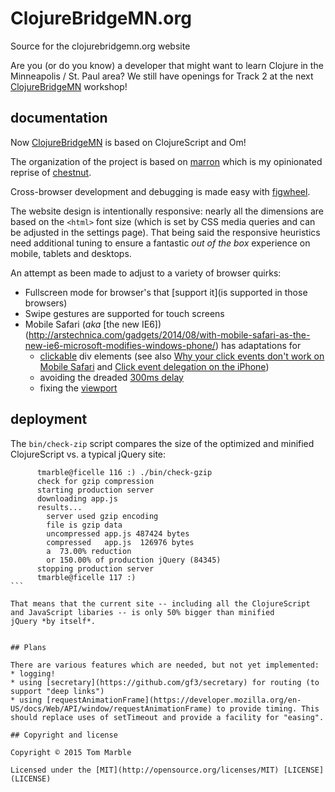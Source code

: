 # ClojureBridgeMN.org

Source for the clojurebridgemn.org website

Are you (or do you know) a developer that might want to learn
Clojure in the Minneapolis / St. Paul area? We still have
openings for Track 2 at the next [ClojureBridgeMN](http://ClojureBridgeMN.org) workshop!

## documentation

Now [ClojureBridgeMN](http://ClojureBridgeMN.org) is based on ClojureScript and Om!

The organization of the project is based on
[marron](https://github.com/tmarble/marron) which is my
opinionated reprise of
[chestnut](https://github.com/plexus/chestnut).

Cross-browser development and debugging is made easy
with [figwheel](https://github.com/bhauman/lein-figwheel).

The website design is intentionally responsive: nearly all
the dimensions are based on the `<html>` font size (which is
set by CSS media queries and can be adjusted in the settings page).
That being said the responsive heuristics need additional
tuning to ensure a fantastic *out of the box* experience
on mobile, tablets and desktops.

An attempt as been made to adjust to a variety of browser
quirks:
* Fullscreen mode for browser's that [support it](is supported in those browsers)
* Swipe gestures are supported for touch screens
* Mobile Safari (*aka* [the new IE6])(http://arstechnica.com/gadgets/2014/08/with-mobile-safari-as-the-new-ie6-microsoft-modifies-windows-phone/) has adaptations for
  * [clickable](http://www.quirksmode.org/blog/archives/2010/09/click_event_del.html) div elements (see also [Why your click events don't work on Mobile Safari](http://www.shdon.com/blog/2013/06/07/why-your-click-events-don-t-work-on-mobile-safari) and [Click event delegation on the iPhone](http://www.quirksmode.org/blog/archives/2010/09/click_event_del.html))
  * avoiding the dreaded [300ms delay](http://cubiq.org/remove-onclick-delay-on-webkit-for-iphone)
  * fixing the [viewport](http://garybacon.com/post/viewport-bug-in-mobile-safari-on-iphone-and-ipad/)

## deployment

The `bin/check-zip` script compares the size of the optimized and minified ClojureScript vs. a typical jQuery site:

````
      tmarble@ficelle 116 :) ./bin/check-gzip
      check for gzip compression
      starting production server
      downloading app.js
      results...
        server used gzip encoding
        file is gzip data
        uncompressed app.js 487424 bytes
        compressed   app.js  126976 bytes
        a  73.00% reduction
        or 150.00% of production jQuery (84345)
      stopping production server
      tmarble@ficelle 117 :)
```

That means that the current site -- including all the ClojureScript
and JavaScript libaries -- is only 50% bigger than minified
jQuery *by itself*.


## Plans

There are various features which are needed, but not yet implemented:
* logging!
* using [secretary](https://github.com/gf3/secretary) for routing (to support "deep links")
* using [requestAnimationFrame](https://developer.mozilla.org/en-US/docs/Web/API/window/requestAnimationFrame) to provide timing. This should replace uses of setTimeout and provide a facility for "easing".

## Copyright and license

Copyright © 2015 Tom Marble

Licensed under the [MIT](http://opensource.org/licenses/MIT) [LICENSE](LICENSE)
